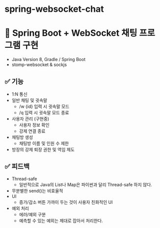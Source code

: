 # spring-websocket-chat
# 📌 Spring Boot + WebSocket 채팅 프로그램 구현  
* Java Version 8, Gradle / Spring Boot 
* stomp-websocket & sockjs 
## ✅ 기능
  * 1:N 통신
  * 일반 채팅 및 귓속말 
    * /w {id} 입력 시 귓속말 모드
    * /q 입력 시 귓속말 모드 종료
  * 사용자 관리 (구현중)
    * 사용자 정보 확인
    * 강제 연결 종료
  * 채팅방 생성
    * 채팅방 이름 및 인원 수 제한
  * 방장의 강제 퇴장 권한 및 역임 제도
## ✅ 피드백
  * Thread-safe  
    * 일반적으로 Java의 List나 Map은 파이썬과 달리 Thread-safe 하지 않다.  
  * 무분별한 send()는 비효율적  
  * UI  
    * 증가/감소 버튼 가까이 두는 것이 사용자 친화적인 UI  
  * 예외 처리
    * 에러/예외 구분
    * 예측할 수 있는 예외는 제대로 잡아서 처리한다.

